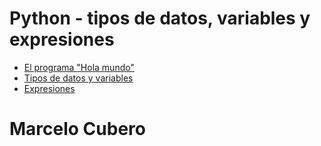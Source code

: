 # Python - tipos de datos, variables y expresiones

- [El programa "Hola mundo"](https://github.com/programacion-sig-2020/leccion-03-python-tipos-variables-expresiones/blob/master/hola-mundo.ipynb)
- [Tipos de datos y variables](https://github.com/programacion-sig-2020/leccion-03-python-tipos-variables-expresiones/blob/master/tipos-variables.ipynb)
- [Expresiones](https://github.com/programacion-sig-2020/leccion-03-python-tipos-variables-expresiones/blob/master/expresiones.ipynb)


# Marcelo Cubero
